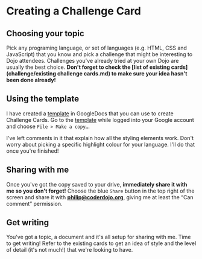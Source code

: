 # Creating a Challenge Card

## Choosing your topic

Pick any programing language, or set of languages \(e.g. HTML, CSS and JavaScript\) that you know and pick a challenge that might be interesting to Dojo attendees. Challenges you've already tried at your own Dojo are usually the best choice. **Don't forget to check the **[**list of existing cards**](challenge/existing challenge cards.md)** to make sure your idea hasn't been done already!**

## Using the template

I have created a [template](https://docs.google.com/document/d/1n3Rxz5-AkMfD6Eclkk8mBEEkXCCpKg80D9zsoopmIWA/edit#) in GoogleDocs that you can use to create Challenge Cards. Go to the [template](https://www.gitbook.com/book/philipharney/content-hackathon-guide/edit#) while logged into your Google account and choose `File > Make a copy…`. 

I've left comments in it that explain how all the styling elements work. Don't worry about picking a specific highlight colour for your language. I'll do that once you're finished!

## Sharing with me
Once you've got the copy saved to your drive, **immediately share it with me so you don't forget!** Choose the blue `Share` button in the top right of the screen and share it with **philip@coderdojo.org**, giving me at least the “Can comment” permission.

## Get writing
You've got a topic, a document and it's all setup for sharing with me. Time to get writing! Refer to the existing cards to get an idea of style and the level of detail (it's not much!) that we're looking to have.
